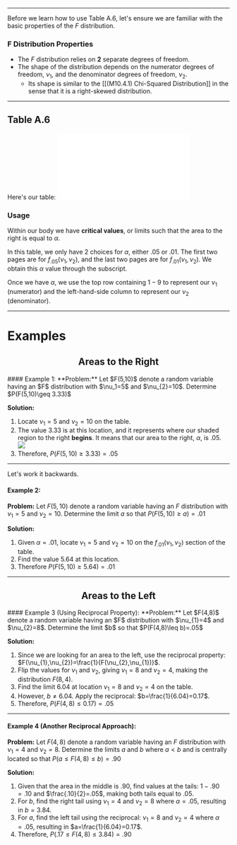 - - -
Before we learn how to use Table A.6, let's ensure we are familiar with the basic properties of the $F$ distribution.

### F Distribution Properties
- The $F$ distribution relies on **2** separate degrees of freedom. 
- The shape of the distribution depends on the numerator degrees of freedom, $\nu_{1}$, and the denominator degrees of freedom, $\nu_2$.
	- Its shape is similar to the [[(M10.4.1) Chi-Squared Distribution]] in the sense that it is a right-skewed distribution.

- - -
## Table A.6
Here's our table: ![Table A.6](Table%20A6%20-%20Critical%20Values%20of%20the%20F%20Distribution.pdf)
### Usage
Within our body we have **critical values**, or limits such that the area to the right is equal to $\alpha$.

In this table, we only have 2 choices for $\alpha$, either $.05$ or $.01$. 
The first two pages are for $f_{.05}(\nu_{1},\nu_{2})$, and the last two pages are for $f_{.01}(\nu_{1},\nu_{2})$. 
We obtain this $\alpha$ value through the subscript.

Once we have $\alpha$, we use the top row containing $1-9$ to represent our $\nu_{1}$ (numerator) and the left-hand-side column to represent our $\nu_{2}$ (denominator).

- - -
# Examples
<h2 align="center">Areas to the Right</h2>
#### Example 1:
**Problem:** Let $F(5,10)$ denote a random variable having an $F$ distribution with $\nu_1=5$ and $\nu_{2}=10$. 
Determine $P(F(5,10)\geq 3.33)$

**Solution:**
1. Locate $\nu_{1}=5$ and $\nu_{2}=10$ on the table. 
2. The value $3.33$ is at this location, and it represents where our shaded region to the right **begins**. It means that our area to the right, $\alpha$, is $.05$.
	![](using-table-A6-example-1.png)
4. Therefore, $P(F(5,10)\geq 3.33)=.05$

- - -
Let's work it backwards.
#### Example 2:
**Problem:** Let $F(5,10)$ denote a random variable having an $F$ distribution with $\nu_{1}=5$ and $\nu_{2}=10$. 
Determine the limit $a$ so that $P(F(5,10)\geq a)=.01$

**Solution:**
1. Given $\alpha=.01$, locate $\nu_{1}=5$ and $\nu_{2}=10$ on the $f_{.01}(\nu_{1},\nu_{2})$ section of the table.
2. Find the value $5.64$ at this location.
3. Therefore $P(F(5,10)\geq 5.64)=.01$

- - -
<h2 align="center">Areas to the Left</h2>
#### Example 3 (Using Reciprocal Property):
**Problem:** Let $F(4,8)$ denote a random variable having an $F$ distribution with $\nu_{1}=4$ and $\nu_{2}=8$. 
Determine the limit $b$ so that $P(F(4,8)\leq b)=.05$

**Solution:**
1. Since we are looking for an area to the left, use the reciprocal property: $F(\nu_{1},\nu_{2})=\frac{1}{F(\nu_{2},\nu_{1})}$.
2. Flip the values for $\nu_{1}$ and $\nu_{2}$, giving $\nu_{1}=8$ and $\nu_{2}=4$, making the distribution $F(8,4)$.
3. Find the limit $6.04$ at location $\nu_{1}=8$ and $\nu_{2}=4$ on the table.
4. However, $b\neq 6.04$. Apply the reciprocal: $b=\frac{1}{6.04}=0.17$.
5. Therefore, $P(F(4,8)\leq 0.17)=.05$

- - -
#### Example 4 (Another Reciprocal Approach):
**Problem:** Let $F(4,8)$ denote a random variable having an $F$ distribution with $\nu_{1}=4$ and $\nu_{2}=8$.
Determine the limits $a$ and $b$ where $a<b$ and is centrally located so that $P(a\leq F(4,8)\leq b)=.90$

**Solution:**
1. Given that the area in the middle is $.90$, find values at the tails: $1-.90=.10$ and $\frac{.10}{2}=.05$, making both tails equal to $.05$.
2. For $b$, find the right tail using $\nu_{1}=4$ and $\nu_{2}=8$ where $\alpha=.05$, resulting in $b=3.84$.
3. For $a$, find the left tail using the reciprocal: $\nu_{1}=8$ and $\nu_{2}=4$ where $\alpha=.05$, resulting in $a=\frac{1}{6.04}=0.17$.
4. Therefore, $P(.17\leq F(4,8)\leq 3.84)=.90$